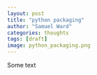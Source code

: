 ```yaml
---
layout: post
title: "python packaging"
author: "Samuel Ward"
categories: thoughts
tags: [draft]
image: python_packaging.png
---
```


Some text